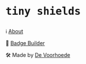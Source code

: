 <h1><pre>tiny shields</pre></h1>

ℹ️ [About](https://tinyshields.dev/about)

🔖 [Badge Builder](https://tinyshields.dev/) 

🛠️ Made by [De Voorhoede](https://voorhoede.nl/)
